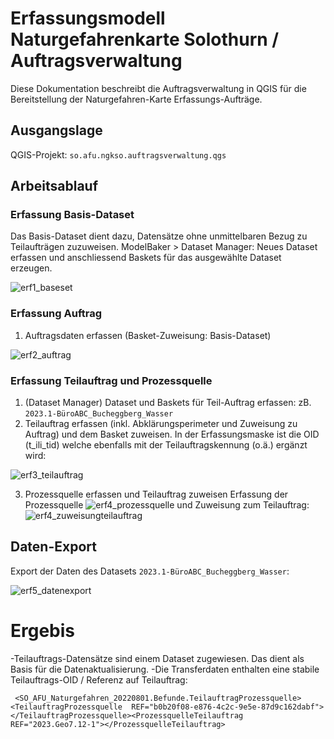 # Erfassungsmodell Naturgefahrenkarte Solothurn / Auftragsverwaltung

Diese Dokumentation beschreibt die Auftragsverwaltung in QGIS für die Bereitstellung der Naturgefahren-Karte Erfassungs-Aufträge.

## Ausgangslage

QGIS-Projekt: `so.afu.ngkso.auftragsverwaltung.qgs`

## Arbeitsablauf

### Erfassung Basis-Dataset
Das Basis-Dataset dient dazu, Datensätze ohne unmittelbaren Bezug zu Teilaufträgen zuzuweisen.
ModelBaker > Dataset Manager: Neues Dataset erfassen und anschliessend Baskets für das ausgewählte Dataset erzeugen.

![erf1_baseset](https://user-images.githubusercontent.com/3465512/202737735-2bb105ef-e9d5-4221-a31f-baed27b6d91d.png)


### Erfassung Auftrag
 1. Auftragsdaten erfassen (Basket-Zuweisung: Basis-Dataset)

![erf2_auftrag](https://user-images.githubusercontent.com/3465512/202922980-b03e96b4-99f3-4086-9b29-0819bff2be19.png)

### Erfassung Teilauftrag und Prozessquelle
 1. (Dataset Manager) Dataset und Baskets für Teil-Auftrag erfassen: zB. `2023.1-BüroABC_Bucheggberg_Wasser`
 2. Teilauftrag erfassen (inkl. Abklärungsperimeter und Zuweisung zu Auftrag) und dem Basket zuweisen. In der Erfassungsmaske ist die OID (t_ili_tid) welche ebenfalls mit der Teilauftragskennung (o.ä.) ergänzt wird:

![erf3_teilauftrag](https://user-images.githubusercontent.com/3465512/202737830-546b1928-c260-4303-a5c2-b61f572905b5.png)

 3. Prozessquelle erfassen und Teilauftrag zuweisen
Erfassung der Prozessquelle 
![erf4_prozessquelle](https://user-images.githubusercontent.com/3465512/202737858-5c2a3f26-2ac6-4d5c-9c27-bece787673c6.png)
und Zuweisung zum Teilauftrag:
![erf4_zuweisungteilauftrag](https://user-images.githubusercontent.com/3465512/202737884-f9799beb-01be-4c4d-892e-6172b8e13a80.png)

## Daten-Export
Export der Daten des Datasets `2023.1-BüroABC_Bucheggberg_Wasser`:

![erf5_datenexport](https://user-images.githubusercontent.com/3465512/202737923-52a74256-0dfc-4646-9477-6eefdf9ce12e.png)


# Ergebis
-Teilauftrags-Datensätze sind einem Dataset zugewiesen. Das dient als Basis für die Datenaktualisierung.
-Die Transferdaten enthalten eine stabile Teilauftrags-OID / Referenz auf Teilauftrag:

     <SO_AFU_Naturgefahren_20220801.Befunde.TeilauftragProzessquelle><TeilauftragProzessquelle  REF="b0b20f08-e876-4c2c-9e5e-87d9c162dabf"></TeilauftragProzessquelle><ProzessquelleTeilauftrag  REF="2023.Geo7.12-1"></ProzessquelleTeilauftrag>
